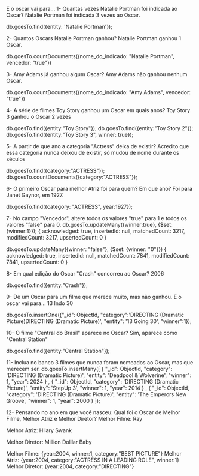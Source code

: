 E o oscar vai para...
1- Quantas vezes Natalie Portman foi indicada ao Oscar?
Natalie Portman foi indicada 3 vezes ao Oscar.

db.goesTo.find({entity: 'Natalie Portman'});



2- Quantos Oscars Natalie Portman ganhou?
Natalie Portman ganhou 1 Oscar.

db.goesTo.countDocuments({nome_do_indicado: "Natalie Portman", vencedor: "true"})



3- Amy Adams já ganhou algum Oscar?
Amy Adams não ganhou nenhum Oscar.

db.goesTo.countDocuments({nome_do_indicado: "Amy Adams", vencedor: "true"})



4- A série de filmes Toy Story ganhou um Oscar em quais anos?
Toy Story 3 ganhou o Oscar 2 vezes

db.goesTo.find({entity:"Toy Story"});
db.goesTo.find({entity:"Toy Story 2"});
db.goesTo.find({entity:"Toy Story 3", winner: true});



5- A partir de que ano a categoria "Actress" deixa de existir?
Acredito que essa categoria nunca deixou de existir, só mudou de nome durante os séculos

db.goesTo.find({category:"ACTRESS"});
db.goesTo.countDocuments({category:"ACTRESS"});



6- O primeiro Oscar para melhor Atriz foi para quem? Em que ano?
Foi para Janet Gaynor, em 1927.

db.goesTo.find({category: "ACTRESS", year:1927});



7- No campo "Vencedor", altere todos os valores "true" para 1 e todos os valores "false" para 0.
db.goesTo.updateMany({winner:true}, {$set: {winner:1}});
  {
  acknowledged: true,
  insertedId: null,
  matchedCount: 3217,
  modifiedCount: 3217,
  upsertedCount: 0
}

db.goesTo.updateMany({winner: "false"}, {$set: {winner: "0"}})
  {
  acknowledged: true,
  insertedId: null,
  matchedCount: 7841,
  modifiedCount: 7841,
  upsertedCount: 0
}



8- Em qual edição do Oscar "Crash" concorreu ao Oscar?
2006

db.goesTo.find({entity:"Crash"});



9- Dê um Oscar para um filme que merece muito, mas não ganhou.
E o oscar vai para... 13 Indo 30

db.goesTo.insertOne({"_id": ObjectId, "category":'DIRECTING (Dramatic Picture)DIRECTING (Dramatic Picture)', "entity": '13 Going 30', "winner":1});



10- O filme "Central do Brasil" aparece no Oscar?
Sim, aparece como "Central Station"

db.goesTo.find({entity:"Central Station"});



11- Inclua no banco 3 filmes que nunca foram nomeados ao Oscar, mas que merecem ser.
  db.goesTo.insertMany([
    {
        "_id": ObjectId,
        "category": 'DIRECTING (Dramatic Picture)',
        "entity": 'Deadpool & Wolverine',
        "winner": 1,
        "year": 2024
    } ,
    {
        "_id": ObjectId,
        "category": 'DIRECTING (Dramatic Picture)',
        "entity": 'StepUp 3',
        "winner": 1,
        "year": 2014
    } ,
    {
        "_id": ObjectId,
        "category": 'DIRECTING (Dramatic Picture)',
        "entity": 'The Emperors New Groove',
        "winner": 1,
        "year": 2000
    }
]);



12- Pensando no ano em que você nasceu: Qual foi o Oscar de Melhor Filme, Melhor Atriz e Melhor Diretor?
Melhor Filme: Ray

Melhor Atriz: Hilary Swank

Melhor Diretor: Million Dolllar Baby

Melhor Filme:
{year:2004, winner:1, category:"BEST PICTURE"}
Melhor Atriz:
{year:2004, category:"ACTRESS IN A LEADING ROLE", winner:1}
Melhor Diretor:
{year:2004, category:"DIRECTING"}

